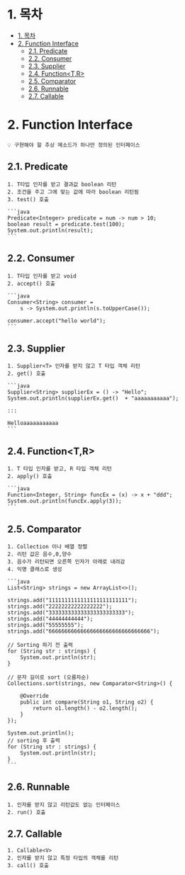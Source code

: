 # 1. 목차
- [1. 목차](#1-목차)
- [2. Function Interface](#2-function-interface)
  - [2.1. Predicate](#21-predicate)
  - [2.2. Consumer](#22-consumer)
  - [2.3. Supplier](#23-supplier)
  - [2.4. Function\<T,R\>](#24-functiontr)
  - [2.5. Comparator](#25-comparator)
  - [2.6. Runnable](#26-runnable)
  - [2.7. Callable](#27-callable)

# 2. Function Interface


```
💡 구현해야 할 추상 메소드가 하나만 정의된 인터페이스
```

## 2.1. Predicate
    1. T타입 인자를 받고 결과값 boolean 리턴
    2. 조건을 주고 그에 맞는 값에 따라 boolean 리턴됨
    3. test() 호출
    
    ```java
    Predicate<Integer> predicate = num -> num > 10;
    boolean result = predicate.test(100);
    System.out.println(result);
    ```
    
## 2.2. Consumer
    1. T타입 인자를 받고 void
    2. accept() 호출
    
    ```java
    Consumer<String> consumer = 
    	s -> System.out.println(s.toUpperCase());
    
    consumer.accept("hello world");
    ```
    
## 2.3. Supplier
    1. Supplier<T> 인자를 받지 않고 T 타입 객체 리턴
    2. get() 호출
    
    ```java
    Supplier<String> supplierEx = () -> "Hello";
    System.out.println(supplierEx.get()  + "aaaaaaaaaaa");
    
    :::
    
    Helloaaaaaaaaaaa
    ```
    
## 2.4. Function<T,R>
    1. T 타입 인자를 받고, R 타입 객체 리턴
    2. apply() 호출
    
    ```java
    Function<Integer, String> funcEx = (x) -> x + "ddd";
    System.out.println(funcEx.apply(3));
    ```
    
## 2.5. Comparator
    1. Collection 이나 배열 정렬
    2. 리턴 값은 음수,0,양수
    3. 음수가 리턴되면 오른쪽 인자가 아래로 내려감
    4. 익명 클래스로 생성
    
    ```java
    List<String> strings = new ArrayList<>();
    
    strings.add("1111111111111111111111111");
    strings.add("22222222222222222");
    strings.add("333333333333333333333333");
    strings.add("44444444444");
    strings.add("55555555");
    strings.add("66666666666666666666666666666666");
    
    // Sorting 하기 전 출력
    for (String str : strings) {
        System.out.println(str);
    }
    
    // 문자 길이로 sort (오름차순)
    Collections.sort(strings, new Comparator<String>() {
    
        @Override
        public int compare(String o1, String o2) {
            return o1.length() - o2.length();
        }
    });
    
    System.out.println();
    // sorting 후 출력
    for (String str : strings) {
        System.out.println(str);
    }
    ```
    
## 2.6. Runnable
    1. 인자를 받지 않고 리턴값도 없는 인터페이스
    2. run() 호출
## 2.7. Callable
    1. Callable<V>
    2. 인자를 받지 않고 특정 타입의 객체를 리턴
    3. call() 호출
